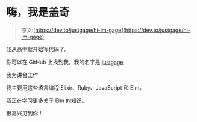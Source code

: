 # 嗨，我是盖奇

> 原文:[https://dev.to/justgage/hi-im-gage](https://dev.to/justgage/hi-im-gage)

我从高中就开始写代码了。

你可以在 GitHub 上找到我，我的名字是 [justgage](https://github.com/justgage)

我为讲台工作

我主要用这些语言编程:Elixir、Ruby、JavaScript 和 Elm。

我正在学习更多关于 Elm 的知识。

很高兴见到你！